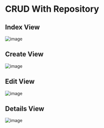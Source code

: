 # CRUD With Repository
## Index View
![image](https://github.com/user-attachments/assets/5bc3e91e-5b26-40ca-ac8e-1b7010934275)
 ## Create View
 ![image](https://github.com/user-attachments/assets/d1279c5c-c10e-4459-a3e0-bbd4b85cfd6d)
## Edit View
![image](https://github.com/user-attachments/assets/bda892d8-d168-43d3-865a-f82879c7f8d6)
## Details View
![image](https://github.com/user-attachments/assets/2237d710-25ef-4d14-a399-09ca85a63be0)
